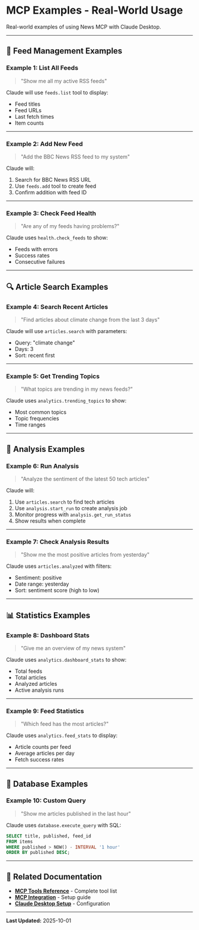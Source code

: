 # MCP Examples - Real-World Usage

Real-world examples of using News MCP with Claude Desktop.

---

## 📰 Feed Management Examples

### Example 1: List All Feeds
> "Show me all my active RSS feeds"

Claude will use `feeds.list` tool to display:
- Feed titles
- Feed URLs
- Last fetch times
- Item counts

---

### Example 2: Add New Feed
> "Add the BBC News RSS feed to my system"

Claude will:
1. Search for BBC News RSS URL
2. Use `feeds.add` tool to create feed
3. Confirm addition with feed ID

---

### Example 3: Check Feed Health
> "Are any of my feeds having problems?"

Claude uses `health.check_feeds` to show:
- Feeds with errors
- Success rates
- Consecutive failures

---

## 🔍 Article Search Examples

### Example 4: Search Recent Articles
> "Find articles about climate change from the last 3 days"

Claude will use `articles.search` with parameters:
- Query: "climate change"
- Days: 3
- Sort: recent first

---

### Example 5: Get Trending Topics
> "What topics are trending in my news feeds?"

Claude uses `analytics.trending_topics` to show:
- Most common topics
- Topic frequencies
- Time ranges

---

## 🤖 Analysis Examples

### Example 6: Run Analysis
> "Analyze the sentiment of the latest 50 tech articles"

Claude will:
1. Use `articles.search` to find tech articles
2. Use `analysis.start_run` to create analysis job
3. Monitor progress with `analysis.get_run_status`
4. Show results when complete

---

### Example 7: Check Analysis Results
> "Show me the most positive articles from yesterday"

Claude uses `articles.analyzed` with filters:
- Sentiment: positive
- Date range: yesterday
- Sort: sentiment score (high to low)

---

## 📊 Statistics Examples

### Example 8: Dashboard Stats
> "Give me an overview of my news system"

Claude uses `analytics.dashboard_stats` to show:
- Total feeds
- Total articles
- Analyzed articles
- Active analysis runs

---

### Example 9: Feed Statistics
> "Which feed has the most articles?"

Claude uses `analytics.feed_stats` to display:
- Article counts per feed
- Average articles per day
- Fetch success rates

---

## 🔧 Database Examples

### Example 10: Custom Query
> "Show me articles published in the last hour"

Claude uses `database.execute_query` with SQL:
```sql
SELECT title, published, feed_id
FROM items
WHERE published > NOW() - INTERVAL '1 hour'
ORDER BY published DESC;
```

---

## 🔗 Related Documentation

- **[MCP Tools Reference](MCP-Tools-Reference)** - Complete tool list
- **[MCP Integration](MCP-Integration)** - Setup guide
- **[Claude Desktop Setup](Claude-Desktop-Setup)** - Configuration

---

**Last Updated:** 2025-10-01
